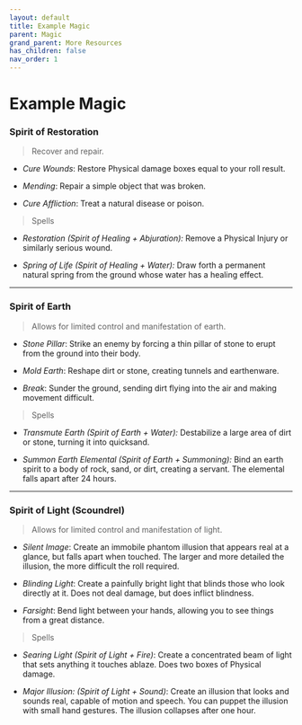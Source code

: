 ```yaml
---
layout: default
title: Example Magic
parent: Magic
grand_parent: More Resources
has_children: false
nav_order: 1
---
```


# Example Magic

### Spirit of Restoration

> Recover and repair.

-   _Cure Wounds_: Restore Physical damage boxes equal to your roll result.

-   _Mending_: Repair a simple object that was broken.

-   _Cure Affliction_: Treat a natural disease or poison.

> Spells

-   _Restoration (Spirit of Healing + Abjuration):_ Remove a Physical Injury or similarly serious wound.

-   _Spring of Life (Spirit of Healing + Water):_ Draw forth a permanent natural spring from the ground whose water has a healing effect.

---

### Spirit of Earth

> Allows for limited control and manifestation of earth.

-   _Stone Pillar_: Strike an enemy by forcing a thin pillar of stone to erupt from the ground into their body.

-   _Mold Earth_: Reshape dirt or stone, creating tunnels and earthenware.

-   _Break_: Sunder the ground, sending dirt flying into the air and making movement difficult.

> Spells

-   _Transmute Earth (Spirit of Earth + Water):_ Destabilize a large area of dirt or stone, turning it into quicksand.

-   _Summon Earth Elemental (Spirit of Earth + Summoning):_ Bind an earth spirit to a body of rock, sand, or dirt, creating a servant. The elemental falls apart after 24 hours.

---

### Spirit of Light (Scoundrel)

> Allows for limited control and manifestation of light.

-   _Silent Image_: Create an immobile phantom illusion that appears real at a glance, but falls apart when touched. The larger and more detailed the illusion, the more difficult the roll required.

-   _Blinding Light_: Create a painfully bright light that blinds those who look directly at it. Does not deal damage, but does inflict blindness.

-   _Farsight_: Bend light between your hands, allowing you to see things from a great distance.

> Spells

-   _Searing Light (Spirit of Light + Fire)_: Create a concentrated beam of light that sets anything it touches ablaze. Does two boxes of Physical damage.

-   _Major Illusion: (Spirit of Light + Sound)_: Create an illusion that looks and sounds real, capable of motion and speech. You can puppet the illusion with small hand gestures. The illusion collapses after one hour.
